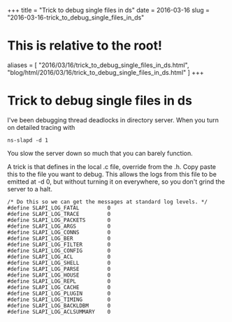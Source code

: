 +++
title = "Trick to debug single files in ds"
date = 2016-03-16
slug = "2016-03-16-trick_to_debug_single_files_in_ds"
# This is relative to the root!
aliases = [ "2016/03/16/trick_to_debug_single_files_in_ds.html", "blog/html/2016/03/16/trick_to_debug_single_files_in_ds.html" ]
+++
# Trick to debug single files in ds

I\'ve been debugging thread deadlocks in directory server. When you turn
on detailed tracing with

    ns-slapd -d 1

You slow the server down so much that you can barely function.

A trick is that defines in the local .c file, override from the .h. Copy
paste this to the file you want to debug. This allows the logs from this
file to be emitted at -d 0, but without turning it on everywhere, so you
don\'t grind the server to a halt.

    /* Do this so we can get the messages at standard log levels. */
    #define SLAPI_LOG_FATAL         0
    #define SLAPI_LOG_TRACE         0
    #define SLAPI_LOG_PACKETS       0
    #define SLAPI_LOG_ARGS          0
    #define SLAPI_LOG_CONNS         0
    #define SLAPI_LOG_BER           0
    #define SLAPI_LOG_FILTER        0
    #define SLAPI_LOG_CONFIG        0
    #define SLAPI_LOG_ACL           0
    #define SLAPI_LOG_SHELL         0
    #define SLAPI_LOG_PARSE         0
    #define SLAPI_LOG_HOUSE         0
    #define SLAPI_LOG_REPL          0
    #define SLAPI_LOG_CACHE         0
    #define SLAPI_LOG_PLUGIN        0
    #define SLAPI_LOG_TIMING        0
    #define SLAPI_LOG_BACKLDBM      0
    #define SLAPI_LOG_ACLSUMMARY    0

